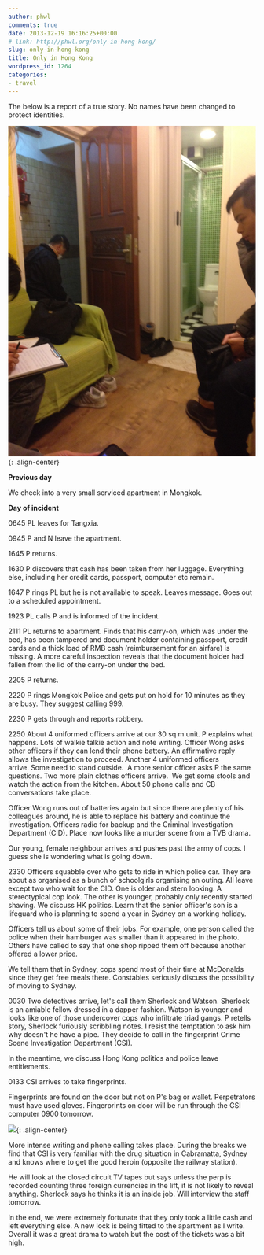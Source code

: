 ```yaml
---
author: phwl
comments: true
date: 2013-12-19 16:16:25+00:00
# link: http://phwl.org/only-in-hong-kong/
slug: only-in-hong-kong
title: Only in Hong Kong
wordpress_id: 1264
categories:
- travel
---
```


The below is a report of a true story. No names have been changed to protect identities.

![](/assets/images/2013/12/sherlockcsi-e1413152907589.jpg){: .align-center}



**Previous day**

We check into a very small serviced apartment in Mongkok.

**Day of incident**

0645 PL leaves for Tangxia.

0945 P and N leave the apartment.

1645 P returns.

1630 P discovers that cash has been taken from her luggage. Everything else, including her credit cards, passport, computer etc remain.

1647 P rings PL but he is not available to speak. Leaves message. Goes out to a scheduled appointment.

1923 PL calls P and is informed of the incident.

2111 PL returns to apartment. Finds that his carry-on, which was under the bed, has been tampered and document holder containing passport, credit cards and a thick load of RMB cash (reimbursement for an airfare) is missing. A more careful inspection reveals that the document holder had fallen from the lid of the carry-on under the bed.

2205 P returns.

2220 P rings Mongkok Police and gets put on hold for 10 minutes as they are busy. They suggest calling 999.

2230 P gets through and reports robbery.

2250 About 4 uniformed officers arrive at our 30 sq m unit. P explains what happens. Lots of walkie talkie action and note writing. Officer Wong asks other officers if they can lend their phone battery. An affirmative reply allows the investigation to proceed. Another 4 uniformed officers arrive. Some need to stand outside.  A more senior officer asks P the same questions. Two more plain clothes officers arrive.  We get some stools and watch the action from the kitchen. About 50 phone calls and CB conversations take place.

Officer Wong runs out of batteries again but since there are plenty of his colleagues around, he is able to replace his battery and continue the investigation. Officers radio for backup and the Criminal Investigation Department (CID). Place now looks like a murder scene from a TVB drama.

Our young, female neighbour arrives and pushes past the army of cops. I guess she is wondering what is going down.

2330 Officers squabble over who gets to ride in which police car. They are about as organised as a bunch of schoolgirls organising an outing. All leave except two who wait for the CID. One is older and stern looking. A stereotypical cop look. The other is younger, probably only recently started shaving. We discuss HK politics. Learn that the senior officer's son is a lifeguard who is planning to spend a year in Sydney on a working holiday.

Officers tell us about some of their jobs. For example, one person called the police when their hamburger was smaller than it appeared in the photo. Others have called to say that one shop ripped them off because another offered a lower price.

We tell them that in Sydney, cops spend most of their time at McDonalds since they get free meals there. Constables seriously discuss the possibility of moving to Sydney.

0030 Two detectives arrive, let's call them Sherlock and Watson. Sherlock is an amiable fellow dressed in a dapper fashion. Watson is younger and looks like one of those undercover cops who infiltrate triad gangs. P retells story, Sherlock furiously scribbling notes. I resist the temptation to ask him why doesn't he have a pipe. They decide to call in the fingerprint Crime Scene Investigation Department (CSI).

In the meantime, we discuss Hong Kong politics and police leave entitlements.

0133 CSI arrives to take fingerprints.



Fingerprints are found on the door but not on P's bag or wallet. Perpetrators must have used gloves. Fingerprints on door will be run through the CSI computer 0900 tomorrow.

![](http://phwl.org/wp-content/uploads/2013/12/fingerprints-e1413152945345.jpg){: .align-center}

More intense writing and phone calling takes place. During the breaks we find that CSI is very familiar with the drug situation in Cabramatta, Sydney and knows where to get the good heroin (opposite the railway station).

He will look at the closed circuit TV tapes but says unless the perp is recorded counting three foreign currencies in the lift, it is not likely to reveal anything. Sherlock says he thinks it is an inside job. Will interview the staff tomorrow.

In the end, we were extremely fortunate that they only took a little cash and left everything else. A new lock is being fitted to the apartment as I write. Overall it was a great drama to watch but the cost of the tickets was a bit high.
